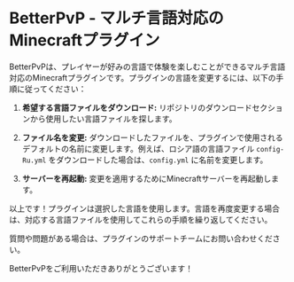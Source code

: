# BetterPvP - マルチ言語対応のMinecraftプラグイン

BetterPvPは、プレイヤーが好みの言語で体験を楽しむことができるマルチ言語対応のMinecraftプラグインです。プラグインの言語を変更するには、以下の手順に従ってください：

1. **希望する言語ファイルをダウンロード:** リポジトリのダウンロードセクションから使用したい言語ファイルを探します。

2. **ファイル名を変更:** ダウンロードしたファイルを、プラグインで使用されるデフォルトの名前に変更します。例えば、ロシア語の言語ファイル `config-Ru.yml` をダウンロードした場合は、`config.yml` に名前を変更します。

3. **サーバーを再起動:** 変更を適用するためにMinecraftサーバーを再起動します。

以上です！プラグインは選択した言語を使用します。言語を再度変更する場合は、対応する言語ファイルを使用してこれらの手順を繰り返してください。

質問や問題がある場合は、プラグインのサポートチームにお問い合わせください。

BetterPvPをご利用いただきありがとうございます！
